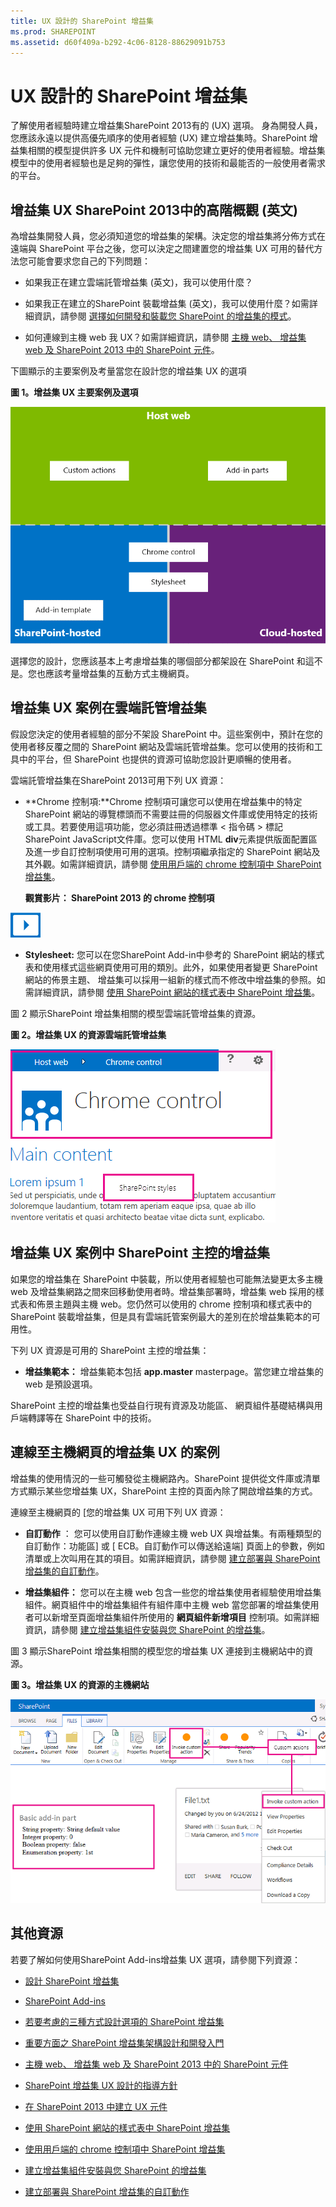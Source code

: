 ```yaml
---
title: UX 設計的 SharePoint 增益集
ms.prod: SHAREPOINT
ms.assetid: d60f409a-b292-4c06-8128-88629091b753
---
```



# UX 設計的 SharePoint 增益集
了解使用者經驗時建立增益集SharePoint 2013有的 (UX) 選項。
身為開發人員，您應該永遠以提供高優先順序的使用者經驗 (UX) 建立增益集時。SharePoint 增益集相關的模型提供許多 UX 元件和機制可協助您建立更好的使用者經驗。增益集模型中的使用者經驗也是足夠的彈性，讓您使用的技術和最能否的一般使用者需求的平台。
  
    
    


## 增益集 UX SharePoint 2013中的高階概觀 (英文)
<a name="SP15_UXdesignapps_overview"> </a>

為增益集開發人員，您必須知道您的增益集的架構。決定您的增益集將分佈方式在遠端與 SharePoint 平台之後，您可以決定之間建置您的增益集 UX 可用的替代方法您可能會要求您自己的下列問題：
  
    
    

- 如果我正在建立雲端託管增益集 (英文)，我可以使用什麼？
    
  
- 如果我正在建立的SharePoint 裝載增益集 (英文)，我可以使用什麼？如需詳細資訊，請參閱 [選擇如何開發和裝載您 SharePoint 的增益集的模式](choose-patterns-for-developing-and-hosting-your-sharepoint-add-in.md)。
    
  
- 如何連線到主機 web 我 UX？如需詳細資訊，請參閱 [主機 web、 增益集 web 及 SharePoint 2013 中的 SharePoint 元件](host-webs-add-in-webs-and-sharepoint-components-in-sharepoint-2013.md)。
    
  
下圖顯示的主要案例及考量當您在設計您的增益集 UX 的選項
  
    
    

**圖 1。增益集 UX 主要案例及選項**

  
    
    

  
    
    
![App UX main scenarios](images/AppUX_landscape.png)
  
    
    
選擇您的設計，您應該基本上考慮增益集的哪個部分都架設在 SharePoint 和這不是。您也應該考量增益集的互動方式主機網頁。
  
    
    

## 增益集 UX 案例在雲端託管增益集
<a name="SP15_UXdesignapps_devhosted"> </a>

假設您決定的使用者經驗的部分不架設 SharePoint 中。這些案例中，預計在您的使用者移反覆之間的 SharePoint 網站及雲端託管增益集。您可以使用的技術和工具中的平台，但 SharePoint 也提供的資源可協助您設計更順暢的使用者。
  
    
    
雲端託管增益集在SharePoint 2013可用下列 UX 資源：
  
    
    

- **Chrome 控制項:**Chrome 控制項可讓您可以使用在增益集中的特定 SharePoint 網站的導覽標頭而不需要註冊的伺服器文件庫或使用特定的技術或工具。若要使用這項功能，您必須註冊透過標準 < 指令碼 > 標記 SharePoint JavaScript文件庫。您可以使用 HTML **div**元素提供版面配置區及進一步自訂控制項使用可用的選項。控制項繼承指定的 SharePoint 網站及其外觀。如需詳細資訊，請參閱 [使用用戶端的 chrome 控制項中 SharePoint 增益集](use-the-client-chrome-control-in-sharepoint-add-ins.md)。
    
   **觀賞影片： SharePoint 2013 的 chrome 控制項**

  

  
    
    
![Videos](images/mod_icon_video.png)
  
    
    

  
    
    

  
    
    
- **Stylesheet:** 您可以在您SharePoint Add-in中參考的 SharePoint 網站的樣式表和使用樣式這些網頁使用可用的類別。此外，如果使用者變更 SharePoint 網站的佈景主題、 增益集可以採用一組新的樣式而不修改中增益集的參照。如需詳細資訊，請參閱 [使用 SharePoint 網站的樣式表中 SharePoint 增益集](use-a-sharepoint-website-s-style-sheet-in-sharepoint-add-ins.md)。
    
  
圖 2 顯示SharePoint 增益集相關的模型雲端託管增益集的資源。
  
    
    

**圖 2。增益集 UX 的資源雲端託管增益集**

  
    
    

  
    
    
![App UX resources for developer-hosted apps](images/AppUX_devhosted.png)
  
    
    

  
    
    

  
    
    

## 增益集 UX 案例中 SharePoint 主控的增益集
<a name="SP15_UXdesignapps_SPhosted"> </a>

如果您的增益集在 SharePoint 中裝載，所以使用者經驗也可能無法變更太多主機 web 及增益集網路之間來回移動使用者時。增益集部署時，增益集 web 採用的樣式表和佈景主題與主機 web。您仍然可以使用的 chrome 控制項和樣式表中的 SharePoint 裝載增益集，但是具有雲端託管案例最大的差別在於增益集範本的可用性。
  
    
    
下列 UX 資源是可用的 SharePoint 主控的增益集：
  
    
    

- **增益集範本：** 增益集範本包括 **app.master** masterpage。當您建立增益集的 web 是預設選項。
    
  
SharePoint 主控的增益集也受益自行現有資源及功能區、 網頁組件基礎結構與用戶端轉譯等在 SharePoint 中的技術。
  
    
    

## 連線至主機網頁的增益集 UX 的案例
<a name="SP15_UXdesignapps_connectingappUX"> </a>

增益集的使用情況的一些可觸發從主機網路內。SharePoint 提供從文件庫或清單方式顯示某些您增益集 UX，SharePoint 主控的頁面內除了開啟增益集的方式。
  
    
    
連線至主機網頁的 [您的增益集 UX 可用下列 UX 資源：
  
    
    

- **自訂動作** ： 您可以使用自訂動作連線主機 web UX 與增益集。有兩種類型的自訂動作：功能區] 或 [ ECB。自訂動作可以傳送給遠端] 頁面上的參數，例如清單或上次叫用在其的項目。如需詳細資訊，請參閱 [建立部署與 SharePoint 增益集的自訂動作](create-custom-actions-to-deploy-with-sharepoint-add-ins.md)。
    
  
- **增益集組件：** 您可以在主機 web 包含一些您的增益集使用者經驗使用增益集組件。網頁組件中的增益集組件有組件庫中主機 web 當您部署的增益集使用者可以新增至頁面增益集組件所使用的 **網頁組件新增項目** 控制項。如需詳細資訊，請參閱 [建立增益集組件安裝與您 SharePoint 的增益集](create-add-in-parts-to-install-with-your-sharepoint-add-in.md)。
    
  
圖 3 顯示SharePoint 增益集相關的模型您的增益集 UX 連接到主機網站中的資源。
  
    
    

**圖 3。增益集 UX 的資源的主機網站**

  
    
    

  
    
    
![App UX resources for the host web](images/AppUX_hostweb.png)
  
    
    

  
    
    

  
    
    

## 其他資源
<a name="SP15_UXdesignapps_addresources"> </a>

若要了解如何使用SharePoint Add-ins增益集 UX 選項，請參閱下列資源：
  
    
    

-  [設計 SharePoint 增益集](design-sharepoint-add-ins.md)
    
  
-  [SharePoint Add-ins](sharepoint-add-ins.md)
    
  
-  [若要考慮的三種方式設計選項的 SharePoint 增益集](three-ways-to-think-about-design-options-for-sharepoint-add-ins.md)
    
  
-  [重要方面之 SharePoint 增益集架構設計和開發入門](important-aspects-of-the-sharepoint-add-in-architecture-and-development-landscap.md)
    
  
-  [主機 web、 增益集 web 及 SharePoint 2013 中的 SharePoint 元件](host-webs-add-in-webs-and-sharepoint-components-in-sharepoint-2013.md)
    
  
-  [SharePoint 增益集 UX 設計的指導方針](sharepoint-add-ins-ux-design-guidelines.md)
    
  
-  [在 SharePoint 2013 中建立 UX 元件](create-ux-components-in-sharepoint-2013.md)
    
  
-  [使用 SharePoint 網站的樣式表中 SharePoint 增益集](use-a-sharepoint-website-s-style-sheet-in-sharepoint-add-ins.md)
    
  
-  [使用用戶端的 chrome 控制項中 SharePoint 增益集](use-the-client-chrome-control-in-sharepoint-add-ins.md)
    
  
-  [建立增益集組件安裝與您 SharePoint 的增益集](create-add-in-parts-to-install-with-your-sharepoint-add-in.md)
    
  
-  [建立部署與 SharePoint 增益集的自訂動作](create-custom-actions-to-deploy-with-sharepoint-add-ins.md)
    
  

